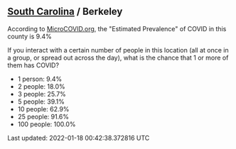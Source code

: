 
## [South Carolina](/united-states/south-carolina) / Berkeley

According to [MicroCOVID.org](http://microcovid.org),
the "Estimated Prevalence" of COVID in this county is 9.4%

If you interact with a certain number of people in this location
(all at once in a group, or spread out across the day), what is the chance that
1 or more of them has COVID?

- 1 person: 9.4%
- 2 people: 18.0%
- 3 people: 25.7%
- 5 people: 39.1%
- 10 people: 62.9%
- 25 people: 91.6%
- 100 people: 100.0%

Last updated: 2022-01-18 00:42:38.372816 UTC
